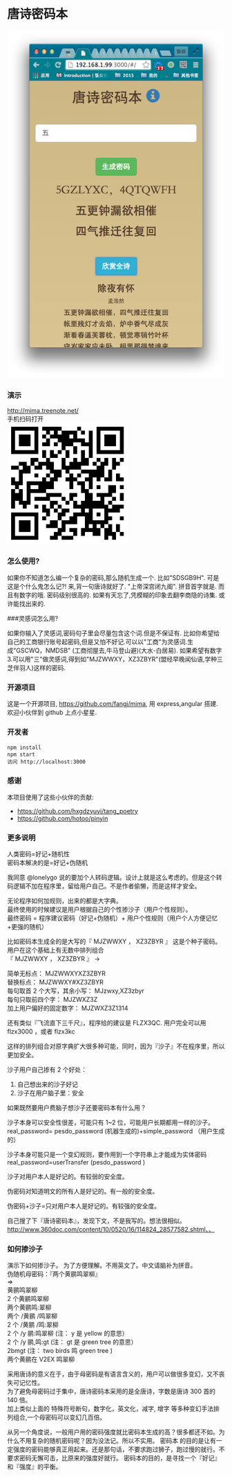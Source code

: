 # 唐诗密码本

![ss](screenshot/screenshot01.png)

### 演示
http://mima.treenote.net/  
手机扫码打开  
![ss](screenshot/mima.png)

### 怎么使用?

如果你不知道怎么编一个复杂的密码,那么随机生成一个. 比如"SDSGB9H". 可是这是个什么鬼怎么记?! 来,背一句唐诗就好了. "上帝深宫闭九阍". 拼音首字就是. 而且有数字的哦. 密码级别很高的. 如果有天忘了,凭模糊的印象去翻李商隐的诗集. 或许能找出来的.

###灵感词怎么用?

如果你输入了灵感词,密码句子里会尽量包含这个词.但是不保证有. 比如你希望给自己的工商银行账号起密码,但是又怕不好记.可以以"工商"为灵感词.生成"GSCWQ，NMDSB" (工商彻屋去,牛马登山避)(大水-白居易). 如果希望有数字3.可以用"三"做灵感词,得到如"MJZWWXY，XZ3ZBYR"(盟经早晚闻仙语,学种三芝伴羽人)这样的密码. 

### 开源项目

这是一个开源项目, <https://github.com/fangj/mima>, 用 express,angular 搭建. 欢迎小伙伴到 github 上点小星星.

### 开发者

    npm install
    npm start
    访问 http://localhost:3000

### 感谢

本项目使用了这些小伙伴的贡献:

* <https://github.com/hxgdzyuyi/tang_poetry>
* <https://github.com/hotoo/pinyin>

### 更多说明  

人类密码=好记+随机性     
密码本解决的是=好记+伪随机     

我同意 @lonelygo     说的要加个人转码逻辑。设计上就是这么考虑的。但是这个转码逻辑不加在程序里，留给用户自己。不是作者偷懒，而是这样才安全。     

无论程序如何加规则，出来的都是大字典。     
最终使用的时候建议是用户根据自己的个性掺沙子（用户个性规则）。     
最终密码 = 程序建议密码（好记+伪随机）+ 用户个性规则（用户个人方便记忆+更强的随机）     

比如密码本生成全的是大写的『 MJZWWXY ， XZ3ZBYR 』 这是个种子密码。     
用户在这个基础上有无数中排列组合     
『 MJZWWXY ， XZ3ZBYR 』 ->     

简单无标点： MJZWWXYXZ3ZBYR     
替换标点： MJZWWXY#XZ3ZBYR     
每句取首 2 个大写，其余小写： MJzwxy,XZ3zbyr     
每句只取前四个字： MJZWXZ3Z     
加上用户偏好的固定数字： MJZWXZ3Z1314     

还有类似『飞流直下三千尺』，程序给的建议是 FLZX3QC. 用户完全可以用 flzx3000 ，或者 flzx3kc     

这样的排列组合对原字典扩大很多种可能，同时，因为『沙子』不在程序里，所以更加安全。     

沙子用户自己掺有 2 个好处：     
1. 自己想出来的沙子好记     
2. 沙子在用户脑子里：安全     

如果既然要用户费脑子想沙子还要密码本有什么用？     

沙子本身可以安全性很差，可能只有 1~2 位，可能用户长期都用一样的沙子。     
real_password= pesdo_password (机器生成的)+simple_password （用户生成的）     

沙子本身可能只是一个变幻规则，要作用到一个字符串上才能成为实体密码     
real_password=userTransfer (pesdo_password )     

沙子对用户本人是好记的。有较弱的安全度。     

伪密码对知道明文的所有人是好记的。有一般的安全度。     

伪密码+沙子=只对用户本人是好记的。有较强的安全度。     

自己搜了下『唐诗密码本』，发现下文，不是我写的。想法很相似。     
http://www.360doc.com/content/10/0520/16/114824_28577582.shtml、、    

### 如何掺沙子    

演示下如何掺沙子。 为了方便理解。不用英文了。中文请脑补为拼音。     
伪随机母密码：『两个黄鹂鸣翠柳』     
=>     
黄鹂鸣翠柳        
2 个黄鹂鸣翠柳        
两个黄鹂鸣:翠柳        
两个 /黄鹂 /鸣翠柳        
2 个 /黄鹂 /鸣:翠柳        
2 个 /y 鹂:鸣翠柳 (注： y 是 yellow 的意思）        
2 个 /y 鹂,鸣:gt (注： gt 是 green tree 的意思）        
2bmgt (注： two birds 鸣 green tree )        
两个黄鹂在 V2EX 鸣翠柳        

采用唐诗的意义在于，由于母密码是有语言含义的，用户可以做很多变幻，又不丧失可记忆性。     
为了避免母密码过于集中，唐诗密码本采用的是全唐诗，字数是唐诗 300 首的 140 倍。     
加上类似上面的 特殊符号断句，数字化，英文化，减字, 增字 等多种变幻手法排列组合,一个母密码可以变幻几百倍。     

从另一个角度说，一般用户用的密码强度就比密码本生成的高？很多都还不如。为什么不用复杂的随机密码呢？因为没法记。所以不实用。 密码本    的目的是让有一定强度的密码能够真正用起来。还是那句话，不要求跑过狮子，跑过慢的就行。不要求密码无懈可击，比原来的强度好就行。 密码本的目的，是寻找一个『好记』和『强度』的平衡。    

